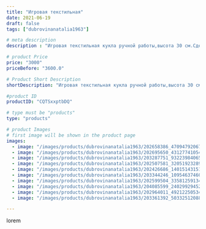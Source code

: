 ```yaml
---
title: "Игровая текстильная"
date: 2021-06-19
draft: false
tags: ["dubrovinanatalia1963"]

# meta description
description : "Игровая текстильная кукла ручной работы,высота 30 см.Сделана из х/б тканей"

# product Price
price: "3000"
priceBefore: "3600.0"

# Product Short Description
shortDescription: "Игровая текстильная кукла ручной работы,высота 30 см.Сделана из х/б тканей"

#product ID
productID: "CQTSxxptbDQ"

# type must be "products"
type: "products"

# product Images
# first image will be shown in the product page
images:
  - image: "/images/products/dubrovinanatalia1963/202658386_470947920673605_3271001071428278854_n.jpg"
  - image: "/images/products/dubrovinanatalia1963/202695650_4312774105434322_436355568004831762_n.jpg"
  - image: "/images/products/dubrovinanatalia1963/203287751_932239840657881_2008594505589762749_n.jpg"
  - image: "/images/products/dubrovinanatalia1963/202507581_320519232894792_2714101395050637273_n.jpg"
  - image: "/images/products/dubrovinanatalia1963/202426686_140151431516483_2805104175908007693_n.jpg"
  - image: "/images/products/dubrovinanatalia1963/203344246_109546374602454_4875961007197061354_n.jpg"
  - image: "/images/products/dubrovinanatalia1963/202599504_335812591340216_2407253019944793534_n.jpg"
  - image: "/images/products/dubrovinanatalia1963/204085599_240299294526538_3666974188025589270_n.jpg"
  - image: "/images/products/dubrovinanatalia1963/202964011_492122505342325_1999389347118489712_n.jpg"
  - image: "/images/products/dubrovinanatalia1963/203361392_503325120886776_8994130122416983754_n.jpg"

---
```

lorem
